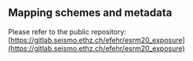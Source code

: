     
## Mapping schemes and metadata

Please refer to the public repository: [https://gitlab.seismo.ethz.ch/efehr/esrm20_exposure](https://gitlab.seismo.ethz.ch/efehr/esrm20_exposure)
